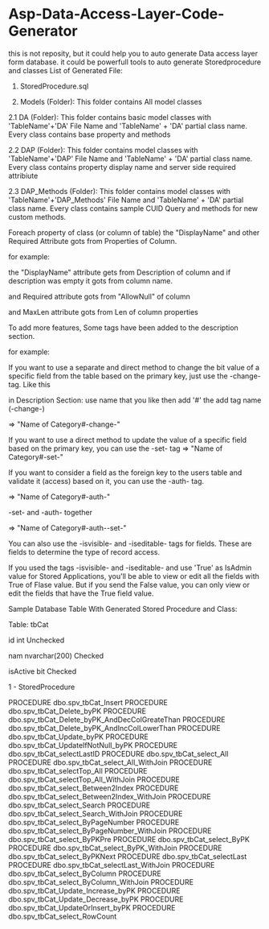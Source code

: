 # Asp-Data-Access-Layer-Code-Generator
this is not reposity, but it could help you to auto generate Data access layer form database. it could be powerfull tools to auto generate Storedprocedure and classes
List of Generated File:
1. StoredProcedure.sql

2. Models (Folder): This folder contains All model classes

  2.1 DA  (Folder): This folder contains basic model classes with 'TableName'+'DA' File Name and 'TableName' + 'DA' partial class name. Every class contains base property and methods
  
  2.2 DAP  (Folder): This folder contains model classes with 'TableName'+'DAP' File Name and 'TableName' + 'DA' partial class name. Every class contains property display name and server side required attribiute
  
  2.3 DAP_Methods  (Folder): This folder contains model classes with 'TableName'+'DAP_Methods' File Name and 'TableName' + 'DA' partial class name. Every class contains sample CUID Query and methods for new custom methods.

Foreach property of class (or column of table) the "DisplayName" and other Required Attribute gots from Properties of Column.

for example:

the "DisplayName" attribute gets from Description of column and if description was empty it gots from column name.

and Required attribute gots from "AllowNull" of column

and MaxLen attribute gots from Len of column properties

To add more features, Some tags have been added to the description section.

for example:

If you want to use a separate and direct method to change the bit value of a specific field from the table based on the primary key, just use the -change- tag. Like this

in Description Section: use name that you like then add '#' the add tag name (-change-)

=> "Name of Category#-change-"

If you want to use a direct method to update the value of a specific field based on the primary key, you can use the -set- tag
=> "Name of Category#-set-"

If you want to consider a field as the foreign key to the users table and validate it (access) based on it, you can use the -auth- tag.

=> "Name of Category#-auth-"

-set- and -auth- together

=> "Name of Category#-auth--set-"

You can also use the -isvisible- and -iseditable- tags for fields. These are fields to determine the type of record access.

If you used the tags -isvisible- and -iseditable- and use 'True' as IsAdmin value for Stored Applications, you'll be able to view or edit all the fields with True of Flase value. But if you send the False value, you can only view or edit the fields that have the True field value.

Sample Database Table With Generated Stored Procedure and Class:

Table: tbCat

id	int	Unchecked

nam	nvarchar(200)	Checked

isActive	bit	Checked


1 - StoredProcedure



PROCEDURE dbo.spv_tbCat_Insert
PROCEDURE dbo.spv_tbCat_Delete_byPK
PROCEDURE dbo.spv_tbCat_Delete_byPK_AndDecColGreateThan
PROCEDURE dbo.spv_tbCat_Delete_byPK_AndIncColLowerThan
PROCEDURE dbo.spv_tbCat_Update_byPK
PROCEDURE dbo.spv_tbCat_UpdateIfNotNull_byPK
PROCEDURE dbo.spv_tbCat_selectLastID
PROCEDURE dbo.spv_tbCat_select_All
PROCEDURE dbo.spv_tbCat_select_All_WithJoin
PROCEDURE dbo.spv_tbCat_selectTop_All
PROCEDURE dbo.spv_tbCat_selectTop_All_WithJoin
PROCEDURE dbo.spv_tbCat_select_Between2Index
PROCEDURE dbo.spv_tbCat_select_Between2Index_WithJoin
PROCEDURE dbo.spv_tbCat_select_Search
PROCEDURE dbo.spv_tbCat_select_Search_WithJoin
PROCEDURE dbo.spv_tbCat_select_ByPageNumber
PROCEDURE dbo.spv_tbCat_select_ByPageNumber_WithJoin
PROCEDURE dbo.spv_tbCat_select_ByPKPre
PROCEDURE dbo.spv_tbCat_select_ByPK
PROCEDURE dbo.spv_tbCat_select_ByPK_WithJoin
PROCEDURE dbo.spv_tbCat_select_ByPKNext
PROCEDURE dbo.spv_tbCat_selectLast
PROCEDURE dbo.spv_tbCat_selectLast_WithJoin
PROCEDURE dbo.spv_tbCat_select_ByColumn
PROCEDURE dbo.spv_tbCat_select_ByColumn_WithJoin
PROCEDURE dbo.spv_tbCat_Update_Increase_byPK
PROCEDURE dbo.spv_tbCat_Update_Decrease_byPK
PROCEDURE dbo.spv_tbCat_UpdateOrInsert_byPK
PROCEDURE dbo.spv_tbCat_select_RowCount


